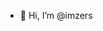 - 👋 Hi, I’m @imzers


<!---
imzers/imzers is a ✨ special ✨ repository because its `README.md` (this file) appears on your GitHub profile.
You can click the Preview link to take a look at your changes.
--->

